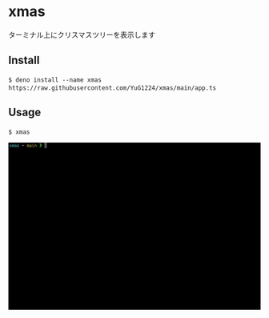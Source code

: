 # xmas

ターミナル上にクリスマスツリーを表示します

## Install

```
$ deno install --name xmas https://raw.githubusercontent.com/YuG1224/xmas/main/app.ts
```

## Usage

```
$ xmas
```

![terminal.gif](terminal.gif)
